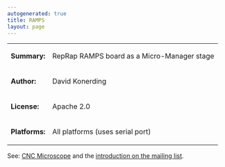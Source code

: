```yaml
---
autogenerated: true
title: RAMPS
layout: page
---
```


<table>

<tr>

<td markdown="1">

**Summary:**

</td>

<td markdown="1">

RepRap RAMPS board as a Micro-Manager stage

</td>

</tr>

<tr>

<td markdown="1">

**Author:**

</td>

<td markdown="1">

David Konerding

</td>

</tr>

<tr>

<td markdown="1">

**License:**

</td>

<td markdown="1">

Apache 2.0

</td>

</tr>

<tr>

<td markdown="1">

**Platforms:**

</td>

<td markdown="1">

All platforms (uses serial port)

</td>

</tr>

</table>

See: [CNC Microscope](https://github.com/google/cncmicroscope-code) and
the [introduction on the mailing
list](http://micro-manager.3463995.n2.nabble.com/New-stage-driver-for-RAMPS-boards-tp7585891.html).

